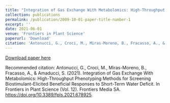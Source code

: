 ```yaml
---
title: "Integration of Gas Exchange With Metabolomics: High-Throughput Phenotyping Methods for Screening Biostimulant-Elicited Beneficial Responses to Short-Term Water Deficit"
collection: publications
permalink: /publication/2009-10-01-paper-title-number-1
excerpt: ''
date: 2021-06-01
venue: 'Frontiers in Plant Science'
paperurl: 'Download'
citation: 'Antonucci, G., Croci, M., Miras-Moreno, B., Fracasso, A., & Amaducci, S. (2021). Integration of Gas Exchange With Metabolomics: High-Throughput Phenotyping Methods for Screening Biostimulant-Elicited Beneficial Responses to Short-Term Water Deficit. In Frontiers in Plant Science (Vol. 12). Frontiers Media SA. https://doi.org/10.3389/fpls.2021.678925'
---
```


[Download paper here](http://mcroci.github.io/files/fpls-12-678925.pdf)

Recommended citation: Antonucci, G., Croci, M., Miras-Moreno, B., Fracasso, A., & Amaducci, S. (2021). Integration of Gas Exchange With Metabolomics: High-Throughput Phenotyping Methods for Screening Biostimulant-Elicited Beneficial Responses to Short-Term Water Deficit. In Frontiers in Plant Science (Vol. 12). Frontiers Media SA. https://doi.org/10.3389/fpls.2021.678925.
